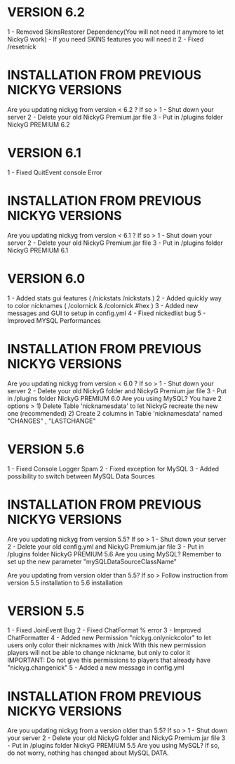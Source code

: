 # VERSION 6.2
1 - Removed SkinsRestorer Dependency(You will not need it anymore to let NickyG work) - If you need SKINS features you will need it
2 - Fixed /resetnick 

# INSTALLATION FROM PREVIOUS NICKYG VERSIONS
Are you updating nickyg from version < 6.2 ?
If so >
       1 - Shut down your server
       2 - Delete your old NickyG Premium.jar file
       3 - Put in /plugins folder NickyG PREMIUM 6.2

# VERSION 6.1
1 - Fixed QuitEvent console Error

# INSTALLATION FROM PREVIOUS NICKYG VERSIONS
Are you updating nickyg from version < 6.1 ?
If so >
       1 - Shut down your server
       2 - Delete your old NickyG Premium.jar file
       3 - Put in /plugins folder NickyG PREMIUM 6.1
                     
# VERSION 6.0
1 - Added stats gui features ( /nickstats /nickstats <target> )
2 - Added quickly way to color nicknames ( /colornick & /colornick #hex )
3 - Added new messages and GUI to setup in config.yml
4 - Fixed nickedlist bug
5 - Improved MYSQL Performances

# INSTALLATION FROM PREVIOUS NICKYG VERSIONS
Are you updating nickyg from version < 6.0 ?
If so >
       1 - Shut down your server
       2 - Delete your old NickyG folder and NickyG Premium.jar file
       3 - Put in /plugins folder NickyG PREMIUM 6.0
Are you using MySQL?
You have 2 options > 1) Delete Table 'nicknamesdata' to let NickyG recreate the new one (recommended)
                     2) Create 2 columns in Table 'nicknamesdata' named "CHANGES" , "LASTCHANGE"

# VERSION 5.6
1 - Fixed Console Logger Spam
2 - Fixed exception for MySQL
3 - Added possibility to switch between MySQL Data Sources

# INSTALLATION FROM PREVIOUS NICKYG VERSIONS
Are you updating nickyg from version 5.5?
If so >
       1 - Shut down your server
       2 - Delete your old config.yml and NickyG Premium.jar file
       3 - Put in /plugins folder NickyG PREMIUM 5.6
Are you using MySQL?
Remember to set up the new parameter "mySQLDataSourceClassName"

Are you updating from version older than 5.5?
If so > Follow instruction from version 5.5 installation to 5.6 installation

# VERSION 5.5
1 - Fixed JoinEvent Bug
2 - Fixed ChatFormat % error
3 - Improved ChatFormatter
4 - Added new Permission "nickyg.onlynickcolor" to let users only color their nicknames with /nick <nick>
    With this new permission players will not be able to change nickname, but only to color it
    IMPORTANT: Do not give this permissions to players that already have "nickyg.changenick"
5 - Added a new message in config.yml
 
# INSTALLATION FROM PREVIOUS NICKYG VERSIONS 
Are you updating nickyg from a version older than 5.5?
If so >
       1 - Shut down your server
       2 - Delete your old NickyG folder and NickyG Premium.jar file
       3 - Put in /plugins folder NickyG PREMIUM 5.5
Are you using MySQL?
If so, do not worry, nothing has changed about MySQL DATA.
